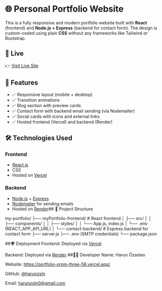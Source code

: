 # 🌐 Personal Portfolio Website

This is a fully responsive and modern portfolio website built with **React** (frontend) and **Node.js + Express** (backend for contact form). The design is custom-coded using plain **CSS** without any frameworks like Tailwind or Bootstrap.

## 🔗 Live

👉 [Visit Live Site](https://your-portfolio.vercel.app)


## 🚀 Features

- ✅ Responsive layout (mobile + desktop)
- ✅ Transition animations
- ✅ Blog section with preview cards
- ✅ Contact form with backend email sending (via Nodemailer)
- ✅ Social cards with icons and external links
- ✅ Hosted frontend (Vercel) and backend (Render)
## 🛠️ Technologies Used

### Frontend
- [React.js](https://reactjs.org/)
- CSS 
- Hosted on [Vercel](https://vercel.com)

### Backend
- [Node.js](https://nodejs.org/) + [Express](https://expressjs.com/)
- [Nodemailer](https://nodemailer.com/) for sending emails
- Hosted on [Render](https://render.com/)## 📁 Project Structure

my-portfolio/
├── myPortfolio-frontend/ # React frontend
│ ├── src/
│ │ ├── components/
│ │ ├── styles/
│ │ └── App.js, index.js
│ └── .env (REACT_APP_API_URL)
│
└── contact-backend/ # Express backend for contact form
├── server.js
├── .env (SMTP credentials)
└── package.json

##🌍 Deployment
Frontend: Deployed via [Vercel](https://vercel.com)

Backend: Deployed via [Render](https://render.com/)
##👨‍💻 Developer
Name: Harun Özaslan

Website: https://portfolio-orpin-three-56.vercel.app/

GitHub: [@harunzsln](https://github.com/harunzsln)

Email: harunzsln0@gmail.com

